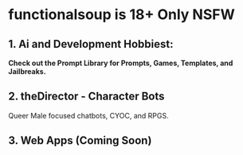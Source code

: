 # **functionalsoup** is 18+ Only NSFW
## 1. Ai and Development Hobbiest:
**Check out the Prompt Library for Prompts, Games, Templates, and Jailbreaks.** 
## 2. theDirector - Character Bots 
Queer Male focused chatbots, CYOC, and RPGS. 
## 3. Web Apps (Coming Soon)


